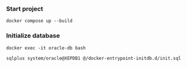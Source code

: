 ### Start project
`docker compose up --build`

### Initialize database
`docker exec -it oracle-db bash`

`sqlplus system/oracle@XEPDB1 @/docker-entrypoint-initdb.d/init.sql`
